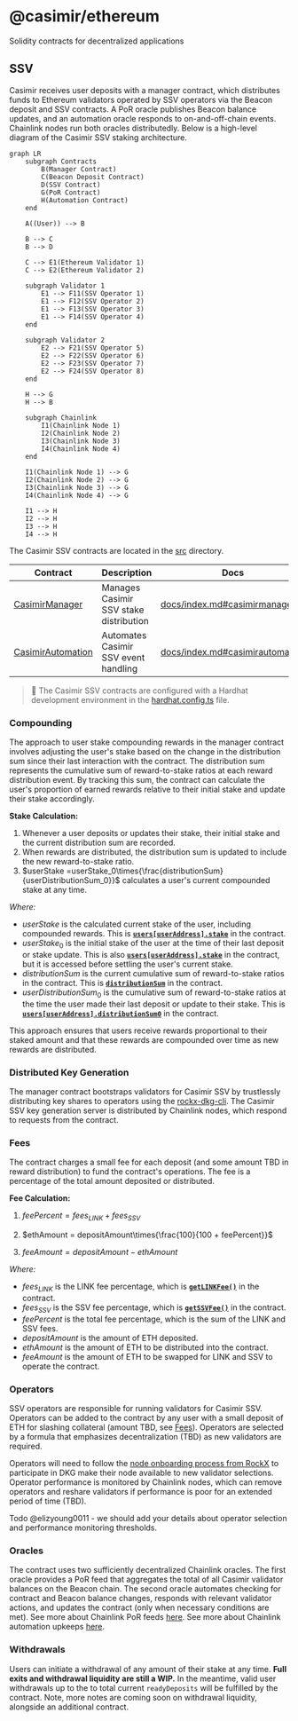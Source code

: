 # @casimir/ethereum

Solidity contracts for decentralized applications

## SSV

Casimir receives user deposits with a manager contract, which distributes funds to Ethereum validators operated by SSV operators via the Beacon deposit and SSV contracts. A PoR oracle publishes Beacon balance updates, and an automation oracle responds to on-and-off-chain events. Chainlink nodes run both oracles distributedly. Below is a high-level diagram of the Casimir SSV staking architecture.

```mermaid
graph LR
    subgraph Contracts
        B(Manager Contract)
        C(Beacon Deposit Contract)
        D(SSV Contract)
        G(PoR Contract)
        H(Automation Contract)
    end

    A((User)) --> B

    B --> C
    B --> D

    C --> E1(Ethereum Validator 1)
    C --> E2(Ethereum Validator 2)

    subgraph Validator 1
        E1 --> F11(SSV Operator 1)
        E1 --> F12(SSV Operator 2)
        E1 --> F13(SSV Operator 3)
        E1 --> F14(SSV Operator 4)
    end
    
    subgraph Validator 2
        E2 --> F21(SSV Operator 5)
        E2 --> F22(SSV Operator 6)
        E2 --> F23(SSV Operator 7)
        E2 --> F24(SSV Operator 8)
    end

    H --> G
    H --> B
    
    subgraph Chainlink
        I1(Chainlink Node 1)
        I2(Chainlink Node 2)
        I3(Chainlink Node 3)
        I4(Chainlink Node 4)
    end

    I1(Chainlink Node 1) --> G
    I2(Chainlink Node 2) --> G
    I3(Chainlink Node 3) --> G
    I4(Chainlink Node 4) --> G
    
    I1 --> H
    I2 --> H
    I3 --> H
    I4 --> H
```

The Casimir SSV contracts are located in the [src](./src) directory.

| Contract | Description | Docs |
| --- | --- | --- |
| [CasimirManager](./src/CasimirManager.sol) | Manages Casimir SSV stake distribution | [docs/index.md#casimirmanager](./docs/index.md#casimirmanager) |
| [CasimirAutomation](./src/CasimirAutomation.sol) | Automates Casimir SSV event handling | [docs/index.md#casimirautomation](./docs/index.md#casimirautomation) |

> 🚩 The Casimir SSV contracts are configured with a Hardhat development environment in the [hardhat.config.ts](./hardhat.config.ts) file.

### Compounding

The approach to user stake compounding rewards in the manager contract involves adjusting the user's stake based on the change in the distribution sum since their last interaction with the contract. The distribution sum represents the cumulative sum of reward-to-stake ratios at each reward distribution event. By tracking this sum, the contract can calculate the user's proportion of earned rewards relative to their initial stake and update their stake accordingly.

**Stake Calculation:**

1. Whenever a user deposits or updates their stake, their initial stake and the current distribution sum are recorded.
2. When rewards are distributed, the distribution sum is updated to include the new reward-to-stake ratio.
3. $userStake =userStake_0\times{\frac{distributionSum}{userDistributionSum_0}}$ calculates a user's current compounded stake at any time.

*Where:*

- $userStake$ is the calculated current stake of the user, including compounded rewards. This is [**`users[userAddress].stake`**](./docs/index.md#user) in the contract.
- $userStake_0$ is the initial stake of the user at the time of their last deposit or stake update. This is also [**`users[userAddress].stake`**](./docs/index.md#user) in the contract, but it is accessed before settling the user's current stake.
- $distributionSum$ is the current cumulative sum of reward-to-stake ratios in the contract. This is [**`distributionSum`**](./docs/index.md#distributionsum) in the contract.
- $userDistributionSum_0$ is the cumulative sum of reward-to-stake ratios at the time the user made their last deposit or update to their stake. This is [**`users[userAddress].distributionSum0`**](./docs/index.md#user) in the contract.

This approach ensures that users receive rewards proportional to their staked amount and that these rewards are compounded over time as new rewards are distributed.

### Distributed Key Generation

The manager contract bootstraps validators for Casimir SSV by trustlessly distributing key shares to operators using the [rockx-dkg-cli](https://github.com/RockX-SG/rockx-dkg-cli). The Casimir SSV key generation server is distributed by Chainlink nodes, which respond to requests from the contract.

### Fees

The contract charges a small fee for each deposit (and some amount TBD in reward distribution) to fund the contract's operations. The fee is a percentage of the total amount deposited or distributed.

**Fee Calculation:**

1. $feePercent = fees_{LINK} + fees_{SSV}$

2. $ethAmount = depositAmount\times{\frac{100}{100 + feePercent}}$

3. $feeAmount = depositAmount - ethAmount$

*Where:*

- $fees_{LINK}$ is the LINK fee percentage, which is [**`getLINKFee()`**](./docs/index.md#getlinkfee) in the contract.
- $fees_{SSV}$ is the SSV fee percentage, which is [**`getSSVFee()`**](./docs/index.md#getssvfee) in the contract.
- $feePercent$ is the total fee percentage, which is the sum of the LINK and SSV fees.
- $depositAmount$ is the amount of ETH deposited.
- $ethAmount$ is the amount of ETH to be distributed into the contract.
- $feeAmount$ is the amount of ETH to be swapped for LINK and SSV to operate the contract.

### Operators

SSV operators are responsible for running validators for Casimir SSV. Operators can be added to the contract by any user with a small deposit of ETH for slashing collateral (amount TBD, see [Fees](./README.md#fees)). Operators are selected by a formula that emphasizes decentralization (TBD) as new validators are required.

Operators will need to follow the [node onboarding process from RockX](https://github.com/RockX-SG/rockx-dkg-cli/blob/main/docs/dkg_node_installation_instructions.md) to participate in DKG make their node available to new validator selections. Operator performance is monitored by Chainlink nodes, which can remove operators and reshare validators if performance is poor for an extended period of time (TBD).

Todo @elizyoung0011 - we should add your details about operator selection and performance monitoring thresholds.

### Oracles

The contract uses two sufficiently decentralized Chainlink oracles. The first oracle provides a PoR feed that aggregates the total of all Casimir validator balances on the Beacon chain. The second oracle automates checking for contract and Beacon balance changes, responds with relevant validator actions, and updates the contract (only when necessary conditions are met). See more about Chainlink PoR feeds [here](https://docs.chain.link/data-feeds/proof-of-reserve). See more about Chainlink automation upkeeps [here](https://docs.chain.link/chainlink-automation/introduction).

### Withdrawals

Users can initiate a withdrawal of any amount of their stake at any time. **Full exits and withdrawal liquidity are still a WIP.** In the meantime, valid user withdrawals up to the to total current `readyDeposits` will be fulfilled by the contract. Note, more notes are coming soon on withdrawal liquidity, alongside an additional contract.
